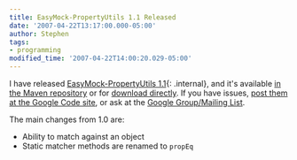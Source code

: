 ```yaml
---
title: EasyMock-PropertyUtils 1.1 Released
date: '2007-04-22T13:17:00.000-05:00'
author: Stephen
tags:
- programming
modified_time: '2007-04-22T14:00:20.029-05:00'
---
```


I have released [EasyMock-PropertyUtils 1.1](/projects/easymock-propertyutils/index.html){: .internal}, and it's available
[in the Maven repository](http://repo1.maven.org/maven2/com/stephenduncanjr/easymock-propertyutils/1.1/) or for
[download directly](http://jrduncans.googlecode.com/files/easymock-propertyutils-1.1.zip). If you have issues,
[post them at the Google Code site](http://code.google.com/p/jrduncans/issues/list), or ask at the
[Google Group/Mailing List](http://groups.google.com/group/easymock-propertyutils). 

The main changes from 1.0 are:

* Ability to match against an object
* Static matcher methods are renamed to `propEq`
